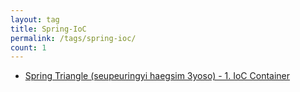 ```yaml
---
layout: tag
title: Spring-IoC
permalink: /tags/spring-ioc/
count: 1
---
```


- [Spring Triangle (seupeuringyi haegsim 3yoso) - 1. IoC Container](https://jbb9229.github.io/blog/202004/spring-triangle-ioc)
